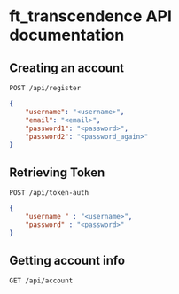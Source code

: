# ft_transcendence API documentation

## Creating an account

`POST /api/register`
```json
{
    "username": "<username>",
    "email": "<email>",
    "password1": "<password>",
    "password2": "<password_again>"
}
```

## Retrieving Token

`POST /api/token-auth`
```json
{
    "username " : "<username>",
    "password" : "<password>"
}
```

## Getting account info

`GET /api/account`
```json

```